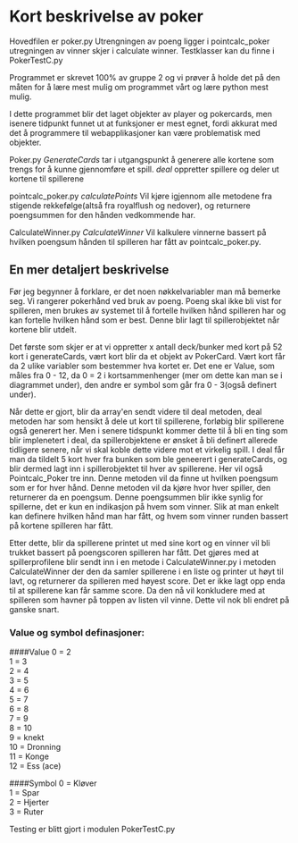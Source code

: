 

# Kort beskrivelse av poker
Hovedfilen er poker.py
Utrengningen av poeng ligger i pointcalc_poker
utregningen av vinner skjer i calculate winner.
Testklasser kan du finne i PokerTestC.py


Programmet er skrevet 100% av gruppe 2 og vi prøver å holde det på den måten for å lære mest mulig om programmet vårt og lære python mest mulig. 

I dette programmet blir det laget objekter av player og pokercards, men isenere tidpunkt funnet ut at funksjoner er mest egnet, fordi akkurat med det å programmere til webapplikasjoner kan være problematisk med objekter. 

Poker.py
*GenerateCards* tar i utgangspunkt å generere alle kortene som trengs for å kunne gjennomføre et spill. 
*deal* oppretter spillere og deler ut kortene til spillerene

pointcalc_poker.py
*calculatePoints* Vil kjøre igjennom alle metodene fra stigende rekkefølge(altså fra royalflush og nedover), og returnere poengsummen for den hånden vedkommende har. 

CalculateWinner.py
*CalculateWinner* Vil kalkulere vinnerne bassert på hvilken poengsum hånden til spilleren har fått av pointcalc_poker.py.

## En mer detaljert beskrivelse

Før jeg begynner å forklare, er det noen nøkkelvariabler man må bemerke seg. Vi rangerer pokerhånd ved bruk av poeng. Poeng skal ikke bli vist for spilleren, men brukes av systemet til å fortelle hvilken hånd spilleren har og kan fortelle hvilken hånd som er best. Denne blir lagt til spillerobjektet når kortene blir utdelt. 

Det første som skjer er at vi oppretter x antall deck/bunker med kort på 52 kort i generateCards, vært kort blir da et objekt av PokerCard. Vært kort får da 2 ulike variabler som bestemmer hva kortet er. Det ene er Value, som måles fra 0 - 12, da 0 = 2 i kortsammenhenger (mer om dette kan man se i diagrammet under), den andre er symbol som går fra 0 - 3(også definert under).

Når dette er gjort, blir da array'en sendt videre til deal metoden, deal metoden har som hensikt å dele ut kort til spillerene, forløbig blir spillerene også generert her. Men i senere tidspunkt kommer dette til å bli en ting som blir implenetert i deal, da spillerobjektene er ønsket å bli definert allerede tidligere senere, når vi skal koble dette videre mot et virkelig spill.
I deal får man da tildelt 5 kort hver fra bunken som ble geneerert i generateCards, og blir dermed lagt inn i spillerobjektet til hver av spillerene. Her vil også Pointcalc_Poker tre inn. Denne metoden vil da finne ut hvilken poengsum som er for hver hånd. Denne metoden vil da kjøre hvor hver spiller, den returnerer da en poengsum. Denne poengsummen blir ikke synlig for spillerne, det er kun en indikasjon på hvem som vinner. Slik at man enkelt kan definere hvilken hånd man har fått, og hvem som vinner runden bassert på kortene spilleren har fått. 

Etter dette, blir da spillerene printet ut med sine kort og en vinner vil bli trukket bassert på poengscoren spilleren har fått. Det gjøres med at spillerprofilene blir sendt inn i en metode i CalculateWinner.py i metoden CalculateWinner der den da samler spillerene i en liste og printer ut høyt til lavt, og returnerer da spilleren med høyest score. Det er ikke lagt opp enda til at spillerene kan får samme score. Da den nå vil konkludere med at spilleren som havner på toppen av listen vil vinne. Dette vil nok bli endret på ganske snart.


### Value og symbol definasjoner: 

####Value
0 = 2<br />
1 = 3<br />
2 = 4<br />
3 = 5<br />
4 = 6<br />
5 = 7<br />
6 = 8<br />
7 = 9<br />
8 = 10<br />
9 = knekt<br />
10 = Dronning<br />
11 = Konge<br />
12 = Ess (ace)<br />

####Symbol
0 = Kløver<br />
1 = Spar<br />
2 = Hjerter<br />
3 = Ruter<br />

Testing er blitt gjort i modulen PokerTestC.py
